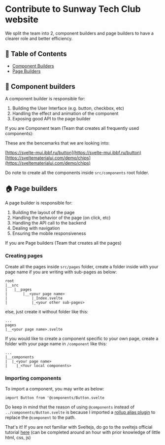 # Contribute to Sunway Tech Club website

We split the team into 2, component builders and page builders to have a clearer role and better efficiency.

## 📝 Table of Contents

- [Component Builders](#component)
- [Page Builders](#page_building)

## 🧱 Component builders <a name="component"></a>

A component builder is responsible for:

1. Building the User Interface (e.g. button, checkbox, etc)
2. Handling the effect and animation of the component
3. Exposing good API to the page builder

If you are Component team (Team that creates all frequently used components):

These are the bencemarks that we are looking into:

[https://svelte-mui.ibbf.ru/button](https://svelte-mui.ibbf.ru/button)
[https://sveltematerialui.com/demo/chips](https://sveltematerialui.com/demo/chips)

Do note to create all the components inside `src/components` root folder.

## 🏠 Page builders <a name="page_building"></a>

A page builder is responsible for:

1. Building the layout of the page
2. Handling the behavior of the page (on click, etc)
3. Handling the API call to the backend
4. Dealing with navigation
5. Ensuring the mobile responsiveness

If you are Page builders (Team that creates all the pages)

### Creating pages

Create all the pages inside `src/pages` folder, create a folder inside with your page name if you are writing with sub-pages as below:

```
root
|__src
|   |__pages
|       |__<your page name>
|           |_Index.svelte
|           |_<your other sub-pages>
```

else, just create it without folder like this:

```
...
pages
|__<your page name>.svelte
```

If you would like to create a component specific to your own page, create a folder with your page name in `/component` like this:

```
...
|__components
|  |_<your page name>
|    |_<Your local components>
```

### Importing components

To import a component, you may write as below:

```
import Button from '@components/Button.svelte
```

Do keep in mind that the reason of using `@components` instead of `../components/Button.svelte` is because I imported a [rollup alias plugin](https://github.com/rollup/plugins/tree/master/packages/alias) to replace the `@component` to the path.

That's it! If you are not familiar with Sveltejs, do go to the sveltejs official tutorial [here](https://svelte.dev/tutorial/basics) (can be completed around an hour with prior knowledge of little html, css, js)
